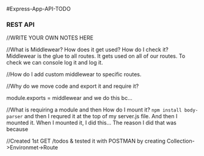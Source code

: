 #Express-App-API-TODO
### REST API

//WRITE YOUR OWN NOTES HERE

//What is Middlewear? How does it get used? How do I check it?
    Middlewear is the glue to all routes. It gets used on all of our routes. To check we can console log it and log it.

//How do I add custom middlewear to specific routes.

//Why do we move code and export it and require it?

module.exports = middlewear and we do this bc...

//What is requiring a module and then How do I mount it?
`npm install body-parser` and then I requred it at the top of my server.js file. And then I mounted it. When I mounted it, I did this... 
The reason I did that was because 

//Created 1st GET /todos & tested it with POSTMAN by creating Collection->Environmet->Route
